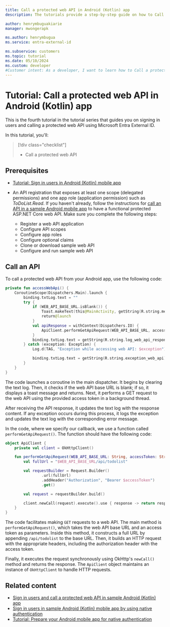 ```yaml
---
title: Call a protected web API in Android (Kotlin) app
description: The tutorials provide a step-by-step guide on how to Call a protected web API in Android (Kotlin) app for authentication.

author: henrymbuguakiarie
manager: mwongerapk

ms.author: henrymbugua
ms.service: entra-external-id

ms.subservice: customers
ms.topic: tutorial
ms.date: 05/10/2024
ms.custom: developer
#Customer intent: As a developer, I want to learn how to Call a protected web API in Android (Kotlin) app for authentication using Microsoft Entra External ID.
---
```


# Tutorial: Call a protected web API in Android (Kotlin) app

This is the fourth tutorial in the tutorial series that guides you on signing in users and calling a protected web API using Microsoft Entra External ID.

In this tutorial, you'll:

> [!div class="checklist"]
>
> - Call a protected web API

## Prerequisites

- [Tutorial: Sign in users in Android (Kotlin) mobile app](tutorial-mobile-app-android-kotlin-sign-in.md)
- An API registration that exposes at least one scope (delegated permissions) and one app role (application permission) such as *ToDoList.Read*. If you haven't already, follow the instructions for [call an API in a sample Android mobile app](sample-native-authentication-android-sample-app-call-web-api.md) to have a functional protected ASP.NET Core web API. Make sure you complete the following steps:

    - Register a web API application
    - Configure API scopes
    - Configure app roles
    - Configure optional claims
    - Clone or download sample web API
    - Configure and run sample web API


## Call an API

To call a protected web API from your Android app, use the following code:

```kotlin
private fun accessWebApi() {
    CoroutineScope(Dispatchers.Main).launch {
        binding.txtLog.text = ""
        try {
            if (WEB_API_BASE_URL.isBlank()) {
                Toast.makeText(this@MainActivity, getString(R.string.message_web_base_url), Toast.LENGTH_LONG).show()
                return@launch
            }
            val apiResponse = withContext(Dispatchers.IO) {
                ApiClient.performGetApiRequest(WEB_API_BASE_URL, accessToken)
            }
            binding.txtLog.text = getString(R.string.log_web_api_response)  + apiResponse.toString()
        } catch (exception: Exception) {
            Log.d(TAG, "Exception while accessing web API: $exception")

            binding.txtLog.text = getString(R.string.exception_web_api) + exception
        }
    }
}
```

The code launches a coroutine in the main dispatcher. It begins by clearing the text log. Then, it checks if the web API base URL is blank; if so, it displays a toast message and returns. Next, it performs a GET request to the web API using the provided access token in a background thread. 

After receiving the API response, it updates the text log with the response content. If any exception occurs during this process, it logs the exception and updates the text log with the corresponding error message.

In the code, where we specify our callback, we use a function called `performGetApiRequest()`. The function  should have the following code:

```kotlin
object ApiClient {
    private val client = OkHttpClient()

    fun performGetApiRequest(WEB_API_BASE_URL: String, accessToken: String?): Response {
        val fullUrl = "$WEB_API_BASE_URL/api/todolist"

        val requestBuilder = Request.Builder()
                .url(fullUrl)
                .addHeader("Authorization", "Bearer $accessToken")
                .get()

        val request = requestBuilder.build()

        client.newCall(request).execute().use { response -> return response }
    }
}
```

The code facilitates making `GET` requests to a web API. The main method is `performGetApiRequest()`, which takes the web API base URL and an access token as parameters. Inside this method, it constructs a full URL by appending `/api/todolist` to the base URL. Then, it builds an HTTP request with the appropriate headers, including the authorization header with the access token. 

Finally, it executes the request synchronously using OkHttp's `newCall()` method and returns the response. The `ApiClient` object maintains an instance of `OkHttpClient` to handle HTTP requests.

## Related content

- [Sign in users and call a protected web API in sample Android (Kotlin) app](sample-mobile-app-android-kotlin-sign-in-call-api.md)
- [Sign in users in sample Android (Kotlin) mobile app by using native authentication](how-to-run-native-authentication-sample-android-app.md)
- [Tutorial: Prepare your Android mobile app for native authentication](tutorial-native-authentication-prepare-android-app.md)
